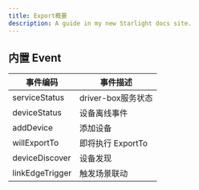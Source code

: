```yaml
---
title: Export概要
description: A guide in my new Starlight docs site.
---
```



## 内置 Event

| 事件编码            | 事件描述           |
|-----------------|----------------|
| serviceStatus   | driver-box服务状态 |
| deviceStatus    | 设备离线事件         |
| addDevice       | 添加设备           |
| willExportTo    | 即将执行 ExportTo  |
| deviceDiscover  | 设备发现           |
| linkEdgeTrigger | 触发场景联动         |
